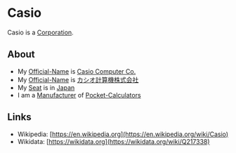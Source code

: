 # Casio

Casio is a [Corporation](240000000.md).

## About

- My [Official-Name](611003.md) is [Casio Computer Co.](240000042.md)
- My [Official-Name](611003.md) is [カシオ計算機株式会社](240000042.md)
- My [Seat](670044.md) is in [Japan](140000087.md)
- I am a [Manufacturer](600098.md) of [Pocket-Calculators](20000019.md)

## Links

- Wikipedia: [https://en.wikipedia.org](https://en.wikipedia.org/wiki/Casio)
- Wikidata: [https://wikidata.org](https://wikidata.org/wiki/Q217338)
